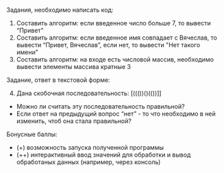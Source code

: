 Задания, необходимо написать код:

  1. Составить алгоритм: если введенное число больше 7, то вывести “Привет”
  2. Составить алгоритм: если введенное имя совпадает с Вячеслав, то вывести “Привет, Вячеслав”, если нет, то вывести "Нет такого имени"
  3. Составить алгоритм: на входе есть числовой массив, необходимо вывести элементы массива кратные 3
  
Задание, ответ в текстовой форме:

  4. Дана скобочная последовательность: [((())()(())]]
- Можно ли считать эту последовательность правильной?
- Если ответ на предыдущий вопрос “нет” - то что необходимо в ней изменить, чтоб она стала правильной?

Бонусные баллы:

- (+) возможность запуска полученной программы
- (++) интерактивный ввод значений для обработки и вывод обработаных данных (например, через консоль)